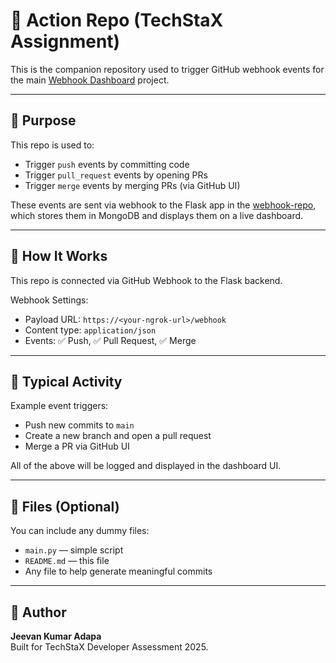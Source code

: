 # 🚀 Action Repo (TechStaX Assignment)

This is the companion repository used to trigger GitHub webhook events for the main [Webhook Dashboard](https://github.com/Jeevan1203/webhook-repo) project.

---

## 🧪 Purpose

This repo is used to:

- Trigger `push` events by committing code
- Trigger `pull_request` events by opening PRs
- Trigger `merge` events by merging PRs (via GitHub UI)

These events are sent via webhook to the Flask app in the [webhook-repo](https://github.com/Jeevan1203/webhook-repo), which stores them in MongoDB and displays them on a live dashboard.

---

## 🔧 How It Works

This repo is connected via GitHub Webhook to the Flask backend.

Webhook Settings:
- Payload URL: `https://<your-ngrok-url>/webhook`
- Content type: `application/json`
- Events: ✅ Push, ✅ Pull Request, ✅ Merge

---

## 📂 Typical Activity

Example event triggers:
- Push new commits to `main`
- Create a new branch and open a pull request
- Merge a PR via GitHub UI

All of the above will be logged and displayed in the dashboard UI.

---

## 📁 Files (Optional)

You can include any dummy files:
- `main.py` — simple script
- `README.md` — this file
- Any file to help generate meaningful commits

---

## 🙌 Author

**Jeevan Kumar Adapa**  
Built for TechStaX Developer Assessment 2025.
